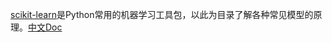 


[scikit-learn](https://scikit-learn.org/stable/user_guide.html)是Python常用的机器学习工具包，以此为目录了解各种常见模型的原理。[中文Doc](https://apachecn.github.io/sklearn-doc-zh/#/docs/master/2)


















